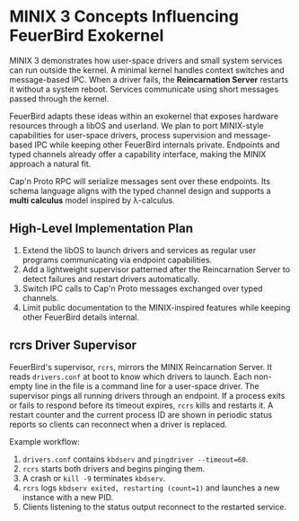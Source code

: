 # MINIX 3 Concepts Influencing FeuerBird Exokernel

MINIX 3 demonstrates how user-space drivers and small system services can run
outside the kernel. A minimal kernel handles context switches and message-based
IPC. When a driver fails, the **Reincarnation Server** restarts it without a
system reboot. Services communicate using short messages passed through the
kernel.

FeuerBird adapts these ideas within an exokernel that exposes hardware resources
through a libOS and userland. We plan to port MINIX-style capabilities for
user-space drivers, process supervision and message-based IPC while keeping
other FeuerBird internals private. Endpoints and typed channels already offer a
capability interface, making the MINIX approach a natural fit.

Cap'n Proto RPC will serialize messages sent over these endpoints. Its schema
language aligns with the typed channel design and supports a **multi calculus**
model inspired by λ-calculus.

## High-Level Implementation Plan

1. Extend the libOS to launch drivers and services as regular user programs
   communicating via endpoint capabilities.
2. Add a lightweight supervisor patterned after the Reincarnation Server to
   detect failures and restart drivers automatically.
3. Switch IPC calls to Cap'n Proto messages exchanged over typed channels.
4. Limit public documentation to the MINIX-inspired features while keeping other
   FeuerBird details internal.

## rcrs Driver Supervisor

FeuerBird's supervisor, `rcrs`, mirrors the MINIX Reincarnation Server.  It reads
`drivers.conf` at boot to know which drivers to launch.  Each non-empty line in
the file is a command line for a user-space driver.  The supervisor pings all
running drivers through an endpoint.  If a process exits or fails to respond
before its timeout expires, `rcrs` kills and restarts it.  A restart counter and
the current process ID are shown in periodic status reports so clients can
reconnect when a driver is replaced.

Example workflow:

1. `drivers.conf` contains `kbdserv` and `pingdriver --timeout=60`.
2. `rcrs` starts both drivers and begins pinging them.
3. A crash or `kill -9` terminates `kbdserv`.
4. `rcrs` logs `kbdserv exited, restarting (count=1)` and launches a new
   instance with a new PID.
5. Clients listening to the status output reconnect to the restarted service.
